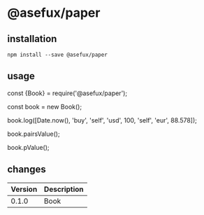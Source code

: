 
# @asefux/paper

## installation

`npm install --save @asefux/paper`

## usage

const {Book} = require('@asefux/paper');

const book = new Book();

book.log([Date.now(), 'buy', 'self', 'usd', 100, 'self', 'eur', 88.578]);

book.pairsValue();

book.pValue();

## changes

| Version | Description                                                               |
|---------|---------------------------------------------------------------------------|
| 0.1.0   | Book                                                                      |

